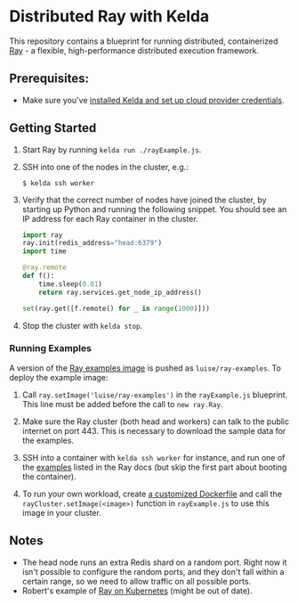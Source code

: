 # Distributed Ray with Kelda

This repository contains a blueprint for running distributed, containerized [Ray](https://github.com/ray-project/ray) -
a flexible, high-performance distributed execution framework.

## Prerequisites:
* Make sure you've [installed Kelda and set up cloud provider credentials](http://docs.kelda.io/#installing-kelda).

## Getting Started
1. Start Ray by running `kelda run ./rayExample.js`.
2. SSH into one of the nodes in the cluster, e.g.:
    ```console
    $ kelda ssh worker
    ```
3. Verify that the correct number of nodes have joined the cluster, by starting
up Python and running the following snippet. You should see an IP address for each
Ray container in the cluster.

    ```python
    import ray
    ray.init(redis_address="head:6379")
    import time

    @ray.remote
    def f():
        time.sleep(0.01)
        return ray.services.get_node_ip_address()

    set(ray.get([f.remote() for _ in range(1000)]))
    ```

4. Stop the cluster with `kelda stop`.

### Running Examples
A version of the [Ray examples image](https://ray.readthedocs.io/en/latest/install-on-docker.html#build-docker-images)
is pushed as `luise/ray-examples`. To deploy the example image:
1. Call `ray.setImage('luise/ray-examples')` in the `rayExample.js` blueprint.
This line must be added before the call to `new ray.Ray`.
2. Make sure the Ray cluster (both head and workers) can talk to the public
internet on port 443. This is necessary to download the sample data for the examples.
3. SSH into a container with `kelda ssh worker` for instance, and run one of the [examples](https://ray.readthedocs.io/en/latest/install-on-docker.html#hyperparameter-optimization)
listed in the Ray docs (but skip the first part about booting the container).

2. To run your own workload, create [a customized Dockerfile](http://ray.readthedocs.io/en/master/using-ray-and-docker-on-a-cluster.html#creating-a-customized-dockerfile)
and call the `rayCluster.setImage(<image>)` function in `rayExample.js` to use
this image in your cluster.

## Notes
* The head node runs an extra Redis shard on a random port. Right now it
isn't possible to configure the random ports, and they don't fall within a certain
range, so we need to allow traffic on all possible ports.
* Robert's example of [Ray on Kubernetes](https://github.com/robertnishihara/ray-kubernetes/tree/instructions) (might be out of date).

